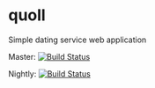 # quoll
Simple dating service web application

Master: [![Build Status](https://travis-ci.org/Martin819/quoll.svg?branch=master)](https://travis-ci.org/Martin819/quoll)

Nightly: [![Build Status](https://travis-ci.org/Martin819/quoll.svg?branch=nightly)](https://travis-ci.org/Martin819/quoll)
